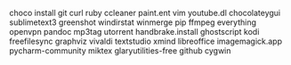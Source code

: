 choco install git curl ruby ccleaner paint.ent vim youtube.dl chocolateygui sublimetext3 greenshot windirstat winmerge pip ffmpeg everything openvpn pandoc mp3tag utorrent handbrake.install ghostscript kodi freefilesync graphviz vivaldi textstudio xmind libreoffice imagemagick.app pycharm-community miktex glaryutilities-free github cygwin
